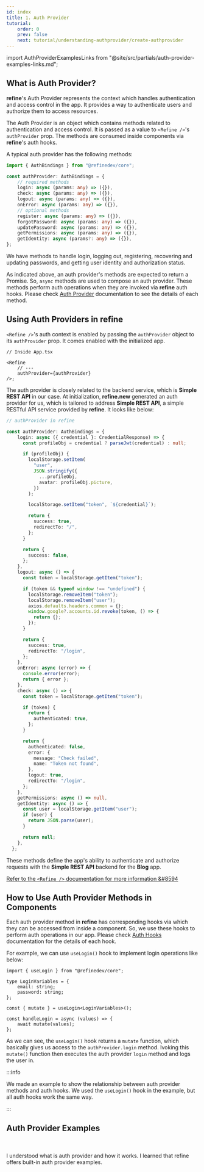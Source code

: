 ```yaml
---
id: index
title: 1. Auth Provider
tutorial:
    order: 0
    prev: false
    next: tutorial/understanding-authprovider/create-authprovider
---
```


import AuthProviderExamplesLinks from "@site/src/partials/auth-provider-examples-links.md";

## What is Auth Provider?

**refine**'s Auth Provider represents the context which handles authentication and access control in the app. It provides a way to authenticate users and authorize them to access resources.

The Auth Provider is an object which contains methods related to authentication and access control. It is passed as a value to `<Refine />`'s `authProvider` prop. The methods are consumed inside components via **refine**'s auth hooks.

A typical auth provider has the following methods:

```ts
import { AuthBindings } from "@refinedev/core";

const authProvider: AuthBindings = {
    // required methods
    login: async (params: any) => ({}),
    check: async (params: any) => ({}),
    logout: async (params: any) => ({}),
    onError: async (params: any) => ({}),
    // optional methods
    register: async (params: any) => ({}),
    forgotPassword: async (params: any) => ({}),
    updatePassword: async (params: any) => ({}),
    getPermissions: async (params: any) => ({}),
    getIdentity: async (params?: any) => ({}),
};
```

We have methods to handle login, logging out, registering, recovering and updating passwords, and getting user identity and authorization status.

As indicated above, an auth provider's methods are expected to return a Promise. So, `async` methods are used to compose an auth provider. These methods perform auth operations when they are invoked via **refine** auth hooks. Please check [Auth Provider](/docs/api-reference/core/providers/auth-provider/) documentation to see the details of each method.


## Using Auth Providers in refine

`<Refine />`'s auth context is enabled by passing the `authProvider` object to its `authProvider` prop. It comes enabled with the initialized app.

```tsx
// Inside App.tsx

<Refine
    // ---
    authProvider={authProvider}
/>;
```

The auth provider is closely related to the backend service, which is **Simple REST API** in our case. At initialization, **refine.new** generated an auth provider for us, which is tailored to address **Simple REST API**, a simple RESTful API service provided by **refine**. It looks like below:

```TypeScript
// authProvider in refine

const authProvider: AuthBindings = {
    login: async ({ credential }: CredentialResponse) => {
      const profileObj = credential ? parseJwt(credential) : null;

      if (profileObj) {
        localStorage.setItem(
          "user",
          JSON.stringify({
            ...profileObj,
            avatar: profileObj.picture,
          })
        );

        localStorage.setItem("token", `${credential}`);

        return {
          success: true,
          redirectTo: "/",
        };
      }

      return {
        success: false,
      };
    },
    logout: async () => {
      const token = localStorage.getItem("token");

      if (token && typeof window !== "undefined") {
        localStorage.removeItem("token");
        localStorage.removeItem("user");
        axios.defaults.headers.common = {};
        window.google?.accounts.id.revoke(token, () => {
          return {};
        });
      }

      return {
        success: true,
        redirectTo: "/login",
      };
    },
    onError: async (error) => {
      console.error(error);
      return { error };
    },
    check: async () => {
      const token = localStorage.getItem("token");

      if (token) {
        return {
          authenticated: true,
        };
      }

      return {
        authenticated: false,
        error: {
          message: "Check failed",
          name: "Token not found",
        },
        logout: true,
        redirectTo: "/login",
      };
    },
    getPermissions: async () => null,
    getIdentity: async () => {
      const user = localStorage.getItem("user");
      if (user) {
        return JSON.parse(user);
      }

      return null;
    },
  };
```

These methods define the app's ability to authenticate and authorize requests with the **Simple REST API** backend for the **Blog** app.

[Refer to the `<Refine />` documentation for more information &#8594](/docs/api-reference/core/components/refine-config/)


## How to Use Auth Provider Methods in Components

Each auth provider method in **refine** has corresponding hooks via which they can be accessed from inside a component. So, we use these hooks to perform auth operations in our app. Please check [Auth Hooks](/docs/api-reference/core/hooks/auth/useIsAuthenticated/) documentation for the details of each hook.

For example, we can use `useLogin()` hook to implement login operations like below:

```tsx
import { useLogin } from "@refinedev/core";

type LoginVariables = {
    email: string;
    password: string;
};

const { mutate } = useLogin<LoginVariables>();

const handleLogin = async (values) => {
    await mutate(values);
};
```

As we can see, the `useLogin()` hook returns a `mutate` function, which basically gives us access to the `authProvider.login` method. Ivoking this `mutate()` function then executes the auth provider `login` method and logs the user in.

:::info

We made an example to show the relationship between auth provider methods and auth hooks. We used the `useLogin()` hook in the example, but all auth hooks work the same way.

:::

## Auth Provider Examples

<AuthProviderExamplesLinks/>

<br />
<br />

<Checklist>

<ChecklistItem id="auth-provider-intro">
I understood what is auth provider and how it works.
</ChecklistItem>
<ChecklistItem id="auth-provider-intro-2">
I learned that refine offers built-in auth provider examples.
</ChecklistItem>

</Checklist>
